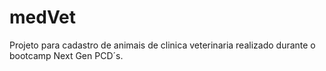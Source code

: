 # medVet
Projeto para cadastro de animais de clinica veterinaria realizado durante o bootcamp Next Gen PCD´s.

